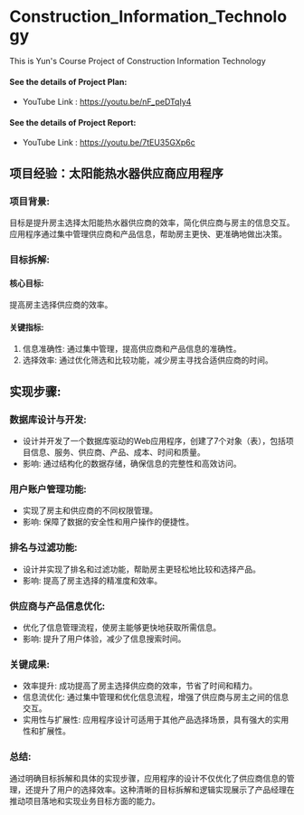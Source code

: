 # Construction_Information_Technology
This is Yun's Course Project of Construction Information Technology 

#### See the details of Project Plan:

+ YouTube Link : https://youtu.be/nF_peDTqIy4

#### See the details of Project Report:

+ YouTube Link : https://youtu.be/7tEU35GXp6c


## 项目经验：太阳能热水器供应商应用程序

### 项目背景: 
目标是提升房主选择太阳能热水器供应商的效率，简化供应商与房主的信息交互。应用程序通过集中管理供应商和产品信息，帮助房主更快、更准确地做出决策。

### 目标拆解:

#### 核心目标: 
提高房主选择供应商的效率。

#### 关键指标:
1. 信息准确性: 通过集中管理，提高供应商和产品信息的准确性。
2. 选择效率: 通过优化筛选和比较功能，减少房主寻找合适供应商的时间。

## 实现步骤:

### 数据库设计与开发:

+ 设计并开发了一个数据库驱动的Web应用程序，创建了7个对象（表），包括项目信息、服务、供应商、产品、成本、时间和质量。
+ 影响: 通过结构化的数据存储，确保信息的完整性和高效访问。

### 用户账户管理功能:

+ 实现了房主和供应商的不同权限管理。
+ 影响: 保障了数据的安全性和用户操作的便捷性。

### 排名与过滤功能:

+ 设计并实现了排名和过滤功能，帮助房主更轻松地比较和选择产品。
+ 影响: 提高了房主选择的精准度和效率。

### 供应商与产品信息优化:

+ 优化了信息管理流程，使房主能够更快地获取所需信息。
+ 影响: 提升了用户体验，减少了信息搜索时间。

### 关键成果:

+ 效率提升: 成功提高了房主选择供应商的效率，节省了时间和精力。
+ 信息流优化: 通过集中管理和优化信息流程，增强了供应商与房主之间的信息交互。
+ 实用性与扩展性: 应用程序设计可适用于其他产品选择场景，具有强大的实用性和扩展性。

### 总结: 
通过明确目标拆解和具体的实现步骤，应用程序的设计不仅优化了供应商信息的管理，还提升了用户的选择效率。这种清晰的目标拆解和逻辑实现展示了产品经理在推动项目落地和实现业务目标方面的能力。


